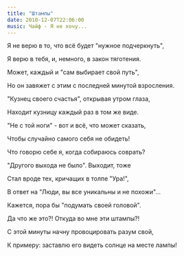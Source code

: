 ```yaml
---
title: "Штампы"
date: 2010-12-07T22:06:00
music: Чайф - Я не хочу...
---
```


Я не верю в то, что всё будет "нужное подчеркнуть",

Я верю в тебя, и, немного, в закон тяготения.

Может, каждый и "сам выбирает свой путь",

Но он завяжет с этим с последней минутой взросления.



"Кузнец своего счастья", открывая утром глаза,

Находит кузницу каждый раз в том же виде.

"Не с той ноги" - вот и всё, что может сказать,

Чтобы случайно самого себя не обидеть!



Что говорю себе я, когда собираюсь соврать?

"Другого выхода не было". Выходит, тоже

Стал вроде тех, кричащих в толпе "Ура!",

В ответ на "Люди, вы все уникальны и не похожи"...



Кажется, пора бы "подумать своей головой".

Да что же это?! Откуда во мне эти штампы?!

С этой минуты начну провоцировать разум свой,

К примеру: заставлю его видеть солнце на месте лампы!
